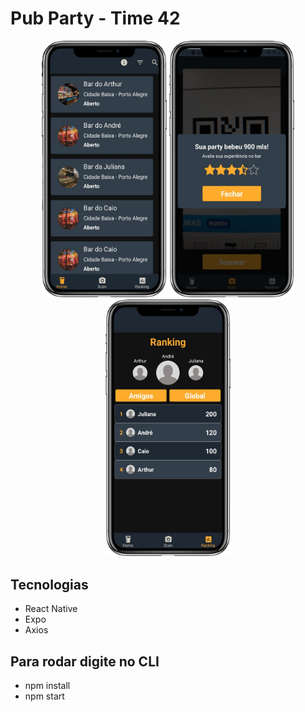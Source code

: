 # Pub Party - Time 42

  <p align="center">
    <img src="https://github.com/AndreBeckPires/Pub-Party-Mobile/blob/master/assets/telahome.png?raw=true" width="200"/>
  <img src="https://github.com/AndreBeckPires/Pub-Party-Mobile/blob/master/assets/qr.png?raw=true" width="200">
  <img src="https://github.com/AndreBeckPires/Pub-Party-Mobile/blob/master/assets/ranking.png?raw=true" width="200">
</p>

## Tecnologias
- React Native
- Expo
- Axios

## Para rodar digite no CLI
- npm install
- npm start 

<p align="center">
